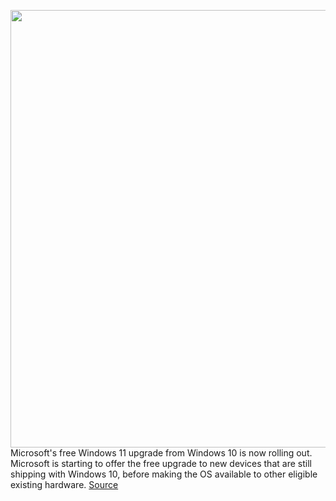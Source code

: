 <img src='https://cdn.vox-cdn.com/thumbor/UKKkYHsi2TeaQ_hPkEGbMI6ynk8=/0x0:1920x1080/1200x800/filters:focal(807x387:1113x693)/cdn.vox-cdn.com/uploads/chorus_image/image/69950006/Hero_Bloom_Logo.0.jpg' width='700px' /><br/>
Microsoft's free Windows 11 upgrade from Windows 10 is now rolling out. Microsoft is starting to offer the free upgrade to new devices that are still shipping with Windows 10, before making the OS available to other eligible existing hardware.
<a href='https://www.theverge.com/22708478/microsoft-windows-11-upgrade-free-os-how-to-download'> Source <a/>